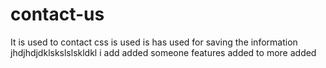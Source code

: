 # contact-us
It is used to contact
css is used
is has used for saving the information
jhdjhdjdklskslslskldkl
i add added someone features
added to more
added
